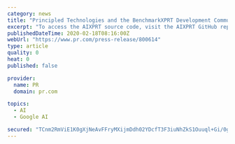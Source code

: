 ```yaml
---
category: news
title: "Principled Technologies and the BenchmarkXPRT Development Community Make the AIXPRT Source Code Available to the Public"
excerpt: "To access the AIXPRT source code, visit the AIXPRT GitHub repository at https://github.com/BenchmarkXPRT/AIXPRT. AIXPRT includes support for the Intel© OpenVINO™, TensorFlow™, and NVIDIA© TensorRT™ toolkits to run image-classification and object-detection workloads with the ResNet-50 and SSD-MobileNet v1 networks, as well as the MXNet ..."
publishedDateTime: 2020-02-18T08:16:00Z
webUrl: "https://www.pr.com/press-release/800614"
type: article
quality: 0
heat: 0
published: false

provider:
  name: PR
  domain: pr.com

topics:
  - AI
  - Google AI

secured: "TCnm2RmViE1K0gXjNeAvFFryMXijmDdh02YDcfT3F3iuNhZkS1Ouuql+Gi/0gClG7g9RMyiQdNt0+9PbPqEGiskX5MOwOWuEeZCoCJ2cWE3cqZkTvXQJ6BnMm6HWkRZ61sUnbuYyoSKtJHw3neoyZZmvGyNIbQtn2Ndpzn1DcIvyiiMnXybEOBrzkPZqXO5YEREYe8f+Ujurgg1OqwvOiezc04jaLg4g3Y2beoxxuW7afUQgGZV2eQQP9g8p3iRwxtgqb96tugLzpYNAwFexnqFc7d9m5QTxUD2Y40CtvdUD5GCS+1si+UD0wPjOS2svzyB0M4dJy3rny/sUr6vAAtpzd73fG7H4n5aAk1+CiqIiGQ8scinbGG8SpObPF2BV2zMRlo9l9sM5OOT+tofDVPMr5/iqd5a42CQEL0evS+mnLCwIpB8lRtiJi+sTSaYJPQHBMOvsIdFslJ8KMG+dYhVaJxMqOUQLZMJZmJStu0E=;Y1y8TFSXm50Leluc+UVwIg=="
---
```



